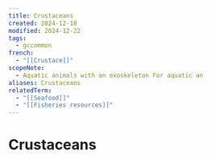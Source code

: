 ```yaml
---
title: Crustaceans
created: 2024-12-18
modified: 2024-12-22
tags:
  - gccommon
french:
  - "[[Crustace]]"
scopeNote:
  - Aquatic animals with an exoskeleton For aquatic an
aliases: Crustaceans
relatedTerm:
  - "[[Seafood]]"
  - "[[Fisheries resources]]"
---
```

# Crustaceans
